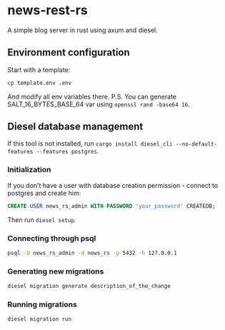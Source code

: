 # news-rest-rs

A simple blog server in rust using axum and diesel.

## Environment configuration

Start with a template:

```sh
cp template.env .env
```

And modify all env variables there.
P.S. You can generate SALT_16_BYTES_BASE_64 var using `openssl rand -base64 16`.

## Diesel database management

If this tool is not installed, run `cargo install diesel_cli --no-default-features --features postgres`.

### Initialization

If you don't have a user with database creation permission - connect to postgres and create him:

```SQL
CREATE USER news_rs_admin WITH PASSWORD 'your_password' CREATEDB;
```

Then run `diesel setup`.

### Connecting through psql

```sh
psql -U news_rs_admin -d news_rs -p 5432 -h 127.0.0.1
```

### Generating new migrations

```sh
diesel migration generate description_of_the_change
```

### Running migrations

```sh
diesel migration run
```
